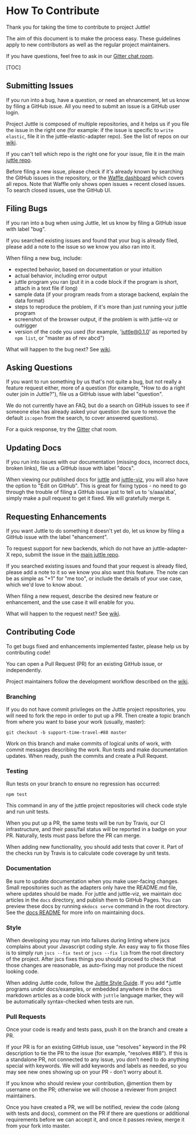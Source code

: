 # How To Contribute

Thank you for taking the time to contribute to project Juttle!

The aim of this document is to make the process easy. These guidelines apply to new contributors as well as the regular project maintainers.

If you have questions, feel free to ask in our [Gitter chat room](https://gitter.im/juttle/juttle).

[TOC]

## Submitting Issues

If you run into a bug, have a question, or need an ehnancement, let us know by filing a GitHub issue. All you need to submit an issue is a GitHub user login.

Project Juttle is composed of multiple repositories, and it helps us if you file the issue in the right one (for example: if the issue is specific to `write elastic`, file it in the juttle-elastic-adapter repo). See the list of repos on our [wiki](https://github.com/juttle/juttle/wiki/Project-Organization).

If you can't tell which repo is the right one for your issue, file it in the main [juttle repo](https://github.com/juttle/juttle).

Before filing a new issue, please check if it's already known by searching the GitHub issues in the repository, or the [Waffle dashboard](https://waffle.io/juttle/juttle) which covers all repos. Note that Waffle only shows open issues + recent closed issues. To search closed issues, use the GitHub UI.

## Filing Bugs

If you ran into a bug when using Juttle, let us know by filing a GitHub issue with label "bug".

If you searched existing issues and found that your bug is already filed, please add a note to the issue so we know you also ran into it.

When filing a new bug, include:
- expected behavior, based on documentation or your intuition
- actual behavior, including error output
- juttle program you ran (put it in a code block if the program is short, attach in a text file if long)
- sample data (if your program reads from a storage backend, explain the data format)
- steps to reproduce the problem, if it's more than just running your juttle program
- screenshot of the browser output, if the problem is with juttle-viz or outrigger
- version of the code you used (for example, 'juttle@0.1.0' as reported by `npm list`, or "master as of rev abcd")

What will happen to the bug next? See [wiki](https://github.com/juttle/juttle/wiki/Managing-Issues#bugs).

## Asking Questions

If you want to run something by us that's not quite a bug, but not really a feature request either, more of a question (for example, "How to do a right outer join in Juttle?"), file us a GitHub issue with label "question".

We do not currently have an FAQ, but do a search on GitHub issues to see if someone else has already asked your question (be sure to remove the default `is:open` from the search, to cover answered questions).

For a quick response, try the [Gitter](https://gitter.im/juttle/juttle) chat room.

## Updating Docs

If you run into issues with our documentation (missing docs, incorrect docs, broken links), file us a GitHub issue with label "docs".

When viewing our published docs for [juttle](http://juttle.github.io/juttle) and [juttle-viz](http://juttle.github.io/juttle-viz/), you will also have the option to "Edit on GitHub". This is great for fixing typos - no need to go through the trouble of filing a GitHub issue just to tell us to 's/aaa/aba', simply make a pull request to get it fixed. We will gratefully merge it.

## Requesting Enhancements

If you want Juttle to do something it doesn't yet do, let us know by filing a GitHub issue with the label "ehancement".

To request support for new backends, which do not have an juttle-adapter-X repo, submit the issue in the [main juttle repo](https://github.com/juttle/juttle).

If you searched existing issues and found that your request is already filed, please add a note to it so we know you also want this feature. The note can be as simple as "+1" for "me too", or include the details of your use case, which we'd love to know about.

When filing a new request, describe the desired new feature or enhancement, and the use case it will enable for you.

What will happen to the request next? See [wiki](https://github.com/juttle/juttle/wiki/Managing-Issues#enhancement-requests).

## Contributing Code

To get bugs fixed and enhancements implemented faster, please help us by contributing code!

You can open a Pull Request (PR) for an existing GitHub issue, or independently.

Project maintainers follow the development workflow described on the [wiki](https://github.com/juttle/juttle/wiki/Development-Workflow).

### Branching

If you do not have commit privileges on the Juttle project repositories, you will need to fork the repo in order to put up a PR. Then create a topic branch from where you want to base your work (usually, master):

```
git checkout -b support-time-travel-#88 master
```

Work on this branch and make commits of logical units of work, with commit messages describing the work. Run tests and make documentation updates. When ready, push the commits and create a Pull Request.

### Testing

Run tests on your branch to ensure no regression has occurred:

```
npm test
```

This command in any of the juttle project repositories will check code style and run unit tests.

When you put up a PR, the same tests will be run by Travis, our CI infrastructure, and their pass/fail status will be reported in a badge on your PR. Naturally, tests must pass before the PR can merge. 

When adding new functionality, you should add tests that cover it. Part of the checks run by Travis is to calculate code coverage by unit tests.

### Documentation

Be sure to update documentation when you make user-facing changes. Small repositories such as the adapters only have the README.md file, where updates should be made. For juttle and juttle-viz, we maintain doc articles in the `docs` directory, and publish them to GitHub Pages. You can preview these docs by running `mkdocs serve` command in the root directory. See the [docs README](docs/README.md) for more info on maintaining docs.

### Style

When developing you may run into failures during linting where jscs complains about your Javascript coding style. An easy way to fix those files is to simply run `jscs --fix test` or `jscs --fix lib` from the root directory of the project. After jscs fixes things you should proceed to check that those changes are reasonable, as auto-fixing may not produce the nicest looking code.

When adding Juttle code, follow the [Juttle Style Guide](docs/references/style_guide.md). If you add *.juttle programs under docs/examples, or embedded anywhere in the docs markdown articles as a code block with `juttle` language marker, they will be automatically syntax-checked when tests are run.

### Pull Requests

Once your code is ready and tests pass, push it on the branch and create a PR.

If your PR is for an existing GitHub issue, use "resolves" keyword in the PR description to tie the PR to the issue (for example, "resolves #88"). If this is a standalone PR, not connected to any issue, you don't need to do anything special with keywords. We will add keywords and labels as needed, so you may see new ones showing up on your PR - don't worry about it.

If you know who should review your contribution, @mention them by username on the PR; otherwise we will choose a reviewer from project maintainers.

Once you have created a PR, we will be notified, review the code (along with tests and docs), comment on the PR if there are questions or additional requirements before we can accept it, and once it passes review, merge it from your fork into master.
